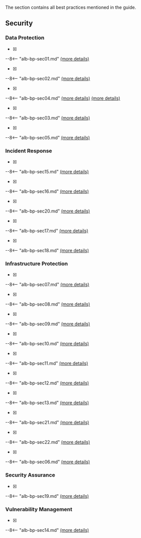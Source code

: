 The section contains all best practices mentioned in the guide.

## Security

### Data Protection
- [x] 
--8<-- "alb-bp-sec01.md"
[(more details)](/security/data_protection/#tls-listeners)

- [x] 
--8<-- "alb-bp-sec02.md"
[(more details)](/security/data_protection/#tls-listeners)

- [x] 
--8<-- "alb-bp-sec04.md"
[(more details)](/security/data_protection/#tls-listeners)
[(more details)](/security/data_protection/#security-policy-for-tls-listeners)

- [x] 
--8<-- "alb-bp-sec03.md"
[(more details)](/security/data_protection/#tls-certificates)

- [x] 
--8<-- "alb-bp-sec05.md"
[(more details)](/security/data_protection/#tls-at-the-targets)

### Incident Response

- [x] 
--8<-- "alb-bp-sec15.md"
[(more details)](/security/incident_response/#access-logs)

- [x] 
--8<-- "alb-bp-sec16.md"
[(more details)](/security/incident_response/#access-logs)

- [x] 
--8<-- "alb-bp-sec20.md"
[(more details)](/security/incident_response/#access-logs)

- [x] 
--8<-- "alb-bp-sec17.md"
[(more details)](/security/incident_response/#events)

- [x] 
--8<-- "alb-bp-sec18.md"
[(more details)](/security/incident_response/#engage-aws-security)

### Infrastructure Protection

- [x] 
--8<-- "alb-bp-sec07.md"
[(more details)](/security/infrastructure_protection/#consider-using-aws-shield-advanced)

- [x] 
--8<-- "alb-bp-sec08.md"
[(more details)](/security/infrastructure_protection/#security-group-flow-tracking-alb-only)

- [x] 
--8<-- "alb-bp-sec09.md"
[(more details)](/security/infrastructure_protection/#know-normal-behavior-traffic-pattern-user-agents-demographics)

- [x] 
--8<-- "alb-bp-sec10.md"
[(more details)](/security/infrastructure_protection/#plan-for-scale)

- [x] 
--8<-- "alb-bp-sec11.md"
[(more details)](/security/infrastructure_protection/#consider-using-aws-waf-alb-only)

- [x] 
--8<-- "alb-bp-sec12.md"
[(more details)](/security/infrastructure_protection/#consider-using-aws-waf-alb-only)

- [x] 
--8<-- "alb-bp-sec13.md"
[(more details)](/security/infrastructure_protection/#consider-using-amazon-cloudfront-or-aws-global-accelerator)

- [x] 
--8<-- "alb-bp-sec21.md"
[(more details)](/security/infrastructure_protection/#when-using-cloudfront-restrict-the-direct-access-to-the-load-balancer)

- [x] 
--8<-- "alb-bp-sec22.md"
[(more details)](/security/infrastructure_protection/#when-using-cloudfront-restrict-the-direct-access-to-the-load-balancer)

- [x] 
--8<-- "alb-bp-sec06.md"
[(more details)](/security/infrastructure_protection/#target-security-groups)

### Security Assurance
- [x] 
--8<-- "alb-bp-sec19.md"
[(more details)](/security/security_assurance/#automated-security-and-compliance-checks)

### Vulnerability Management

- [x] 
--8<-- "alb-bp-sec14.md"
[(more details)](/security/vulnerability_management/#desync-mitigation-alb-only)